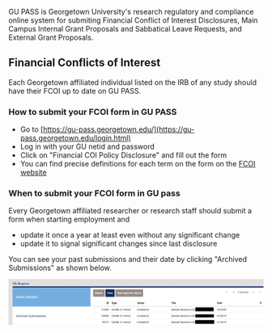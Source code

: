 GU PASS is Georgetown University's research regulatory and compliance online system for submiting Financial Conflict of Interest Disclosures, Main Campus Internal Grant Proposals and Sabbatical Leave Requests, and External Grant Proposals.

## Financial Conflicts of Interest
Each Georgetown affiliated individual listed on the IRB of any study should have their FCOI up to date on GU PASS.

### How to submit your FCOI form in GU PASS
- Go to [https://gu-pass.georgetown.edu/](https://gu-pass.georgetown.edu/login.html)
- Log in with your GU netid and password
- Click on "Financial COI Policy Disclosure" and fill out the form
- You can find precise definitions for each term on the form on the [FCOI website](https://fcoi.georgetown.edu/appendices/appendix/)

### When to submit your FCOI form in GU pass
Every Georgetown affiliated researcher or research staff should submit a form when starting employment and
- update it once a year at least even without any significant change
- update it to signal significant changes since last disclosure

You can see your past submissions and their date by clicking "Archived Submissions" as shown below.

![GU PASS Archived Submissions](img/gupass_archived.png)
